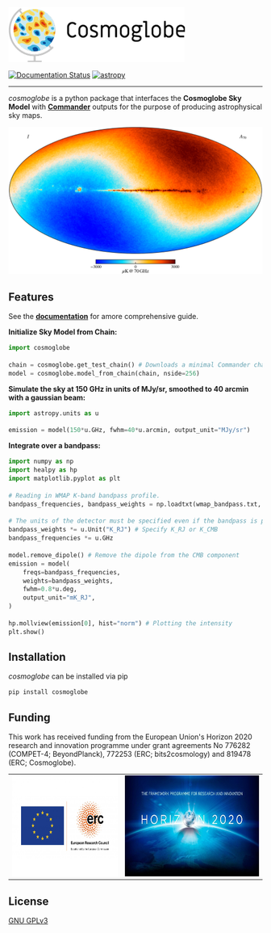 <img src="imgs/Cosmoglobe-logo-horizontal-small.png">

[![Documentation Status](https://readthedocs.org/projects/cosmoglobe/badge/?version=latest)](https://cosmoglobe.readthedocs.io/en/latest/?badge=latest)
[![astropy](http://img.shields.io/badge/powered%20by-AstroPy-orange.svg?style=flat)](http://www.astropy.org/)

<hr>

*cosmoglobe* is a python package that interfaces the **Cosmoglobe Sky Model** with **[Commander](https://github.com/Cosmoglobe/Commander)** outputs for the purpose of producing astrophysical sky maps.

<img src="imgs/sim.png">

## Features
See the **[documentation](https://cosmoglobe.readthedocs.io/en/latest/)** for amore comprehensive guide.

**Initialize Sky Model from Chain:** 
```python
import cosmoglobe

chain = cosmoglobe.get_test_chain() # Downloads a minimal Commander chainfile.
model = cosmoglobe.model_from_chain(chain, nside=256)
```

**Simulate the sky at 150 GHz in units of MJy/sr, smoothed to 40 arcmin with a gaussian beam:** 
```python
import astropy.units as u

emission = model(150*u.GHz, fwhm=40*u.arcmin, output_unit="MJy/sr")
```

**Integrate over a bandpass:** 
```python
import numpy as np
import healpy as hp
import matplotlib.pyplot as plt

# Reading in WMAP K-band bandpass profile.
bandpass_frequencies, bandpass_weights = np.loadtxt(wmap_bandpass.txt, unpack=True)

# The units of the detector must be specified even if the bandpass is pre-normalized.
bandpass_weights *= u.Unit("K_RJ") # Specify K_RJ or K_CMB
bandpass_frequencies *= u.GHz

model.remove_dipole() # Remove the dipole from the CMB component
emission = model(
    freqs=bandpass_frequencies, 
    weights=bandpass_weights, 
    fwhm=0.8*u.deg, 
    output_unit="mK_RJ",
)

hp.mollview(emission[0], hist="norm") # Plotting the intensity
plt.show()
```

## Installation
*cosmoglobe* can be installed via pip
```bash
pip install cosmoglobe
```

## Funding
This work has received funding from the European Union's Horizon 2020 research and innovation programme under grant agreements No 776282 (COMPET-4; BeyondPlanck), 772253 (ERC; bits2cosmology) and 819478 (ERC; Cosmoglobe).

<table align="center">
    <tr>
        <td><img src="./imgs/LOGO_ERC-FLAG_EU_.jpg" height="200"></td>
        <td><img src="./imgs/horizon2020_logo.jpg" height="200"></td>
    </tr>
</table>

## License

[GNU GPLv3](https://github.com/Cosmoglobe/Commander/blob/master/COPYING)
